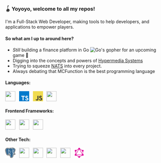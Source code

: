 ### 🪀 Yoyoyo, welcome to all my repos!
I'm a Full-Stack Web Developer, making tools to help developers, and applications to empower players.
<br/>

#### So what am I up to around here?
- *Still* building a finance platform in Go <img width="16" height="16" src="https://go.dev/favicon.ico" alt="Go's gopher"> for an upcoming game 👀
- Digging into the concepts and powers of [Hypermedia Systems](https://hypermedia.systems/)
- Trying to squeeze [NATS](https://nats.io/) into every project.
- Always debating that MCFunction is the best programming language

#### Languages:
<div>
<img height="32" width="32" src="https://upload.wikimedia.org/wikipedia/commons/0/05/Go_Logo_Blue.svg" />
&nbsp;
<img height="32" width="32" src="https://raw.githubusercontent.com/github/explore/80688e429a7d4ef2fca1e82350fe8e3517d3494d/topics/typescript/typescript.png" />
&nbsp;
<img height="32" width="32" src="https://raw.githubusercontent.com/github/explore/80688e429a7d4ef2fca1e82350fe8e3517d3494d/topics/javascript/javascript.png" />
&nbsp;
<img height="32" width="32" src="https://www.rust-lang.org/static/images/favicon.svg" />
</div>

#### Frontend Frameworks:
<div>
<img height="32" width="32" src="https://data-star.dev/cdn-cgi/image/format=auto,width=64/static/images/rocket-animated-1d781383a0d7cbb1eb575806abeec107c8a915806fb55ee19e4e33e8632c75e5.gif" />
&nbsp;
<img height="32" width="32" src="https://svelte.dev/favicon.png" />
&nbsp;
<img height="32" width="32" src="https://avatars.githubusercontent.com/u/59030169?s=48&v=4" />
</div>

#### Other Tech:
<div>
<img height="32" width="32" src="https://raw.githubusercontent.com/github/explore/80688e429a7d4ef2fca1e82350fe8e3517d3494d/topics/postgresql/postgresql.png" />
&nbsp;
<img height="32" width="32" src="https://avatars.githubusercontent.com/u/10203055?s=200&v=4" />
&nbsp;
<img height="32" width="32" src="https://www.mongodb.com/assets/images/global/favicon.ico" />
&nbsp;
<img height="32" width="32" src="https://avatars.githubusercontent.com/u/1529926?s=128&v=4" />
&nbsp;
<img height="32" width="32" src="https://avatars.githubusercontent.com/u/5429470?s=200&v=4" />
&nbsp;
<img height="32" width="32" src="https://raw.githubusercontent.com/github/explore/e65ef46ef3e7bc457c93622f6a89fe8d3fd131d5/topics/graphql/graphql.png" />
</div>
